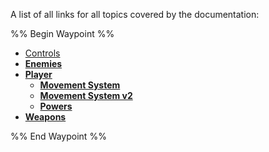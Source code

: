 A list of all links for all topics covered by the documentation:

%% Begin Waypoint %%

- [Controls](<./Controls.md>)
- **[Enemies](<./Enemies/Enemies.md>)**
- **[Player](<./Player/Player.md>)**
	- **[Movement System](<./Player/Movement System/Movement System.md>)**
	- **[Movement System v2](<./Player/Movement System v2/Movement System v2.md>)**
	- **[Powers](<./Player/Powers/Powers.md>)**
- **[Weapons](<./Weapons/Weapons.md>)**

%% End Waypoint %%
